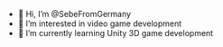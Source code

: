 - 👋 Hi, I’m @SebeFromGermany
- 👀 I’m interested in video game development
- 🌱 I’m currently learning Unity 3D game development
